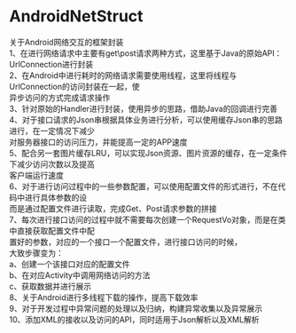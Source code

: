 # AndroidNetStruct
关于Android网络交互的框架封装                                                                                                                                
    1、在进行网络请求中主要有get\post请求两种方式，这里基于Java的原始API：UrlConnection进行封装                                                                 
    2、在Android中进行耗时的网络请求需要使用线程，这里将线程与UrlConnection的访问封装在一起，使                                                                              
        异步访问的方式完成请求操作                                                                                                                                                                                       
    3、针对原始的Handler进行封装，使用异步的思路，借助Java的回调进行完善                                                                                                                                                                
    4、对于接口请求的Json串根据具体业务进行分析，可以使用缓存Json串的思路进行，在一定情况下减少                                                                                                                                                                                                                  
        对服务器接口的访问压力，并能提高一定的APP速度                                                                                                                                                                                                                                                            
    5、配合另一套图片缓存LRU，可以实现Json资源、图片资源的缓存，在一定条件下减少访问次数以及提高                                                                                                                                                                                                                                                      
        客户端运行速度                                                                                                                                                                                                                                                                                                                                                     
    6、对于进行访问过程中的一些参数配置，可以使用配置文件的形式进行，不在代码中进行具体参数的设                                                                                                                                                                                                      
        而是通过配置文件进行读取，完成Get、Post请求参数的拼接                                                                                                                                                                                                                                                                  
    7、每次进行接口访问的过程中就不需要每次创建一个RequestVo对象，而是在类中直接获取配置文件中配                                                                                                                                                                                                                                     
        置好的参数，对应的一个接口一个配置文件，进行接口访问的时候，                                                                                                                                                                                                                                                                                      
        大致步骤变为：                                                                                                                                                                                                                                                     
                a、创建一个该接口对应的配置文件                                                                                                                                                                                                                                    
                b、在对应Activity中调用网络访问的方法                                                                                                                                                                                                                                                             
                c、获取数据并进行展示                                                                                                                                                                                                                                                 
    8、关于Android进行多线程下载的操作，提高下载效率                                                                                                                                                                                                                                                
    9、对于开发过程中异常问题的处理以及归纳，构建异常收集以及异常展示                                                                                                                                                                                                                                   
    10、添加XML的接收以及访问的API，同时适用于Json解析以及XML解析                                                                                                                                                                                                                                      
